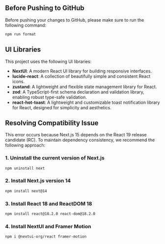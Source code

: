 ## Before Pushing to GitHub

Before pushing your changes to GitHub, please make sure to run the following command:

```bash
npm run format
```

## UI Libraries

This project uses the following UI libraries:

- **NextUI**: A modern React UI library for building responsive interfaces.
- **lucide-react**: A collection of beautifully simple and consistent React icons.
- **zustand**: A lightweight and flexible state management library for React.
- **zod**: A TypeScript-first schema declaration and validation library, enabling robust type-safe validation.
- **react-hot-toast**: A lightweight and customizable toast notification library for React, designed for simplicity and aesthetics.

## Resolving Compatibility Issue

This error occurs because Next.js 15 depends on the React 19 release candidate (RC).
To maintain dependency consistency, we recommend the following approach:

### 1. Uninstall the current version of Next.js

```bash
npm uninstall next
```

### 2. Install Next.js version 14

```bash
npm install next@14
```

### 3. Install React 18 and ReactDOM 18

```bash
npm install react@18.2.0 react-dom@18.2.0
```

### 4. Install NextUI and Framer Motion

```bash
npm i @nextui-org/react framer-motion
```

